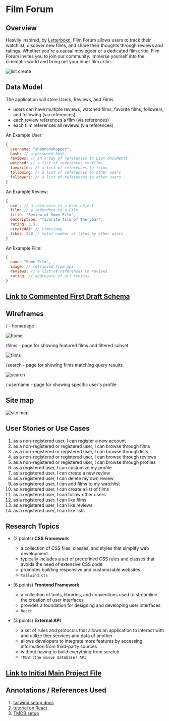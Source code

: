 # Film Forum

## Overview

Heavily inspired, by [Letterboxd](https://letterboxd.com/), Film Forum allows users to track their watchlist, discover new films, and share their thoughts through reviews and ratings. Whether you're a causal moviegoer or a dedicated film critic, Film Forum invites you to join our community. Immerse yourself into the cinematic world and bring out your inner film critic.

![list create](documentation/bong-joon-ho-cinema.jpeg)

## Data Model

The application will store Users, Reviews, and Films

* users can have multiple reviews, watched films, favorite films, followers, and following (via references)
* each review references a film (via references)
* each film references all reviews (via references)

An Example User:

```javascript
{
  username: "shannonshopper",
  hash: // a password hash,
  reviews: // an array of references to List documents
  watched: // a list of references to films
  favorites: // a list of references to films
  following: // a list of references to other users
  followers: // a list of references to other users
}
```

An Example Review:

```javascript
{
  user: // a reference to a User object
  film: // a referdnce to a Film
  title: "Review of Some Film",
  description: "favorite film of the year",
  rating: 3.5,
  createdAt: // timestamp
  likes: 220 // total number of likes by other users
}
```

An Example Film:

```javascript
{
  name: "Some Film",
  image: // retrieved from api 
  reviews: // a list of references to reviews
  rating: // aggregate of all reviews 
}
```

## [Link to Commented First Draft Schema](/src/models/db.mjs) 

## Wireframes

/ - homepage 

![home](/documentation/home.png) 

/films - page for showing featured films and filtered subset

![films](/documentation/films.png) 

/search - page for showing films matching query results

![search](/documentation/search.png) 

/:username - page for showing specific user's profile

## Site map

![site map](documentation/sitemap.png)

## User Stories or Use Cases

1. as a non-registered user, I can register a new account
2. as a non-registered or registered user, I can browse through films
3. as a non-registered or registered user, I can browse through lists
4. as a non-registered or registered user, I can browse through reviews
5. as a non-registered or registered user, I can browse through profiles
6. as a registered user, I can customize my profile
7. as a registered user, I can create a new review
8. as a registered user, I can delete my own review
9. as a registered user, I can add films to my watchlist
10. as a registered user, I can create a list of films
11. as a registered user, I can follow other users
12. as a registered user, I can like films
13. as a registered user, I can like reviews
14. as a registered user, I can like lists

## Research Topics

* (2 points) **CSS Framework** 
  * a collection of CSS files, classes, and styles that simplify web development. 
  * typically includes a set of predefined CSS rules and classes that avoids the need of extensive CSS code
  * promotes building responsive and customizable websites
  * `tailwind.css`

* (6 points) **Frontend Framework**
  * a collection of tools, libraries, and conventions used to streamline the creation of user interfaces
  * provides a foundation for designing and developing user interfaces
  * `React`

* (3 points) **External API**
  * a set of rules and protocols that allows an application to interact with and utilize ther services and data of another
  * allows developers to integrate more features by accessing information from third-party sources
  * without having to build everything from scratch
  * `TMDB (the movie database) API`

## [Link to Initial Main Project File](app.mjs) 

## Annotations / References Used

1. [tailwind setup docs](https://tailwindcss.com/docs/installation)
2. [tutorial on React](https://react.dev/) 
3. [TMDB setup](https://developer.themoviedb.org/reference/intro/getting-started)